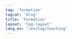 ```yaml
---
tag: 'formation'
tagcat: 'blog'
title: 'Formation'
layout: 'tag-layout'
lang_en: '/en/tag/teaching'
---
```

